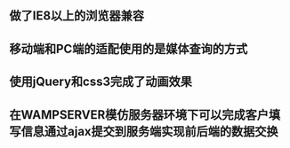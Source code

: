 ## 做了IE8以上的浏览器兼容 
## 移动端和PC端的适配使用的是媒体查询的方式
## 使用jQuery和css3完成了动画效果
## 在WAMPSERVER模仿服务器环境下可以完成客户填写信息通过ajax提交到服务端实现前后端的数据交换
